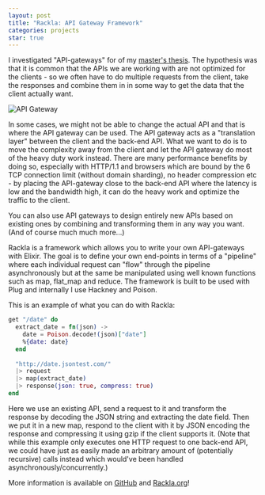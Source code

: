```yaml
---
layout: post
title: "Rackla: API Gateway Framework"
categories: projects
star: true
---
```


I investigated "API-gateways" for of my [master's thesis](https://lup.lub.lu.se/student-papers/search/publication/5469608). The hypothesis was that it is common that the APIs we are working with are not optimized for the clients - so we often have to do multiple requests from the client, take the responses and combine them in in some way to get the data that the client actually want.

![API Gateway](http://www.antonfagerberg.com/images/projects/api-gateway.png)

In some cases, we might not be able to change the actual API and that is where the API gateway can be used. The API gateway acts as a "translation layer" between the client and the back-end API. What we want to do is to move the complexity away from the client and let the API gateway do most of the heavy duty work instead. There are many performance benefits by doing so, especially with HTTP/1.1 and browsers which are bound by the 6 TCP connection limit (without domain sharding), no header compression etc - by placing the API-gateway close to the back-end API where the latency is low and the bandwidth high, it can do the heavy work and optimize the traffic to the client.

You can also use API gateways to design entirely new APIs based on existing ones by combining and transforming them in any way you want. (And of course much much more...)

Rackla is a framework which allows you to write your own API-gateways with Elixir. The goal is to define your own end-points in terms of a "pipeline" where each individual request can "flow" through the pipeline asynchronously but at the same be manipulated using well known functions such as map, flat_map and reduce. The framework is built to be used with Plug and internally I use Hackney and Poison.

This is an example of what you can do with Rackla:

```elixir
get "/date" do
  extract_date = fn(json) ->
    date = Poison.decode!(json)["date"]
    %{date: date}
  end
 
  "http://date.jsontest.com/"
  |> request
  |> map(extract_date)
  |> response(json: true, compress: true)
end
```

Here we use an existing API, send a request to it and transform the response by decoding the JSON string and extracting the date field. Then we put it in a new map, respond to the client with it by JSON encoding the response and compressing it using gzip if the client supports it. (Note that while this example only executes one HTTP request to one back-end API, we could have just as easily made an arbitrary amount of (potentially recursive) calls instead which would've been handled asynchronously/concurrently.)

More information is available on [GitHub](https://github.com/AntonFagerberg/rackla) and [Rackla.org](http://rackla.org)!